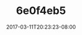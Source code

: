 ---
title: 6e0f4eb5
date: 2017-03-11T20:23:23-08:00
draft: false
location: Olympic Peninsula, WA
img_url: https://d17enza3bfujl8.cloudfront.net/6e0f4eb5.jpg
original_fn: ""
tags:
- Olympic Peninsula, WA
- landscapes

---